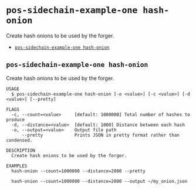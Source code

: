 # `pos-sidechain-example-one hash-onion`

Create hash onions to be used by the forger.

- [`pos-sidechain-example-one hash-onion`](#pos-sidechain-example-one-hash-onion)

## `pos-sidechain-example-one hash-onion`

Create hash onions to be used by the forger.

```
USAGE
  $ pos-sidechain-example-one hash-onion [-o <value>] [-c <value>] [-d <value>] [--pretty]

FLAGS
  -c, --count=<value>     [default: 1000000] Total number of hashes to produce
  -d, --distance=<value>  [default: 1000] Distance between each hash
  -o, --output=<value>    Output file path
      --pretty            Prints JSON in pretty format rather than condensed.

DESCRIPTION
  Create hash onions to be used by the forger.

EXAMPLES
  hash-onion --count=1000000 --distance=2000 --pretty

  hash-onion --count=1000000 --distance=2000 --output ~/my_onion.json
```
